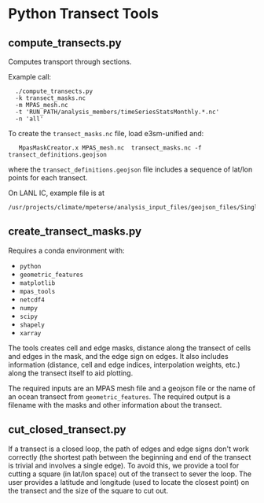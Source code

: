 # Python Transect Tools

## compute_transects.py

Computes transport through sections.

Example call:
```
  ./compute_transects.py
  -k transect_masks.nc
  -m MPAS_mesh.nc
  -t 'RUN_PATH/analysis_members/timeSeriesStatsMonthly.*.nc'
  -n 'all'
```
To create the `transect_masks.nc` file, load e3sm-unified and:
```
   MpasMaskCreator.x MPAS_mesh.nc  transect_masks.nc -f transect_definitions.geojson
```
where the `transect_definitions.geojson` file includes a sequence of lat/lon
points for each transect.

On LANL IC, example file is at
```
/usr/projects/climate/mpeterse/analysis_input_files/geojson_files/SingleRegionAtlanticWTransportTransects.geojson
```

## create_transect_masks.py

Requires a conda environment with:
* `python`
* `geometric_features`
* `matplotlib`
* `mpas_tools`
* `netcdf4`
* `numpy`
* `scipy`
* `shapely`
* `xarray`

The tools creates cell and edge masks, distance along the transect of cells
and edges in the mask, and the edge sign on edges.  It also includes
information (distance, cell and edge indices, interpolation weights, etc.)
along the transect itself to aid plotting.

The required inputs are an MPAS mesh file and a geojson file or the name of an
ocean transect from `geometric_features`.  The required output is a filename
with the masks and other information about the transect.

## cut_closed_transect.py

If a transect is a closed loop, the path of edges and edge signs don't work
correctly (the shortest path between the beginning and end of the transect is
trivial and involves a single edge). To avoid this, we provide a tool for
cutting a square (in lat/lon space) out of the transect to sever the loop.
The user provides a latitude and longitude (used to locate the closest point)
on the transect and the size of the square to cut out.

